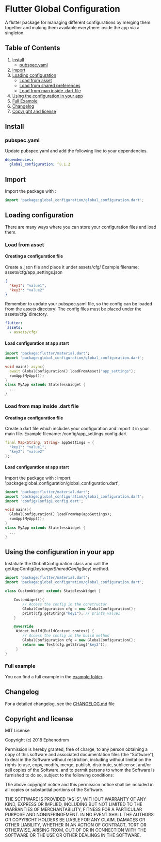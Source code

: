 # Flutter Global Configuration

A flutter package for managing different configurations by merging them together and making
them available everythere inside the app via a singleton.

## Table of Contents
1. [Install](#install)
   * [pubspec.yaml](#pubspec.yaml)
2. [Import](#import)
3. [Loading configuration](#loading-configuration)
   * [Load from asset](#load-from-asset)
   * [Load from shared preferences](#load-from-shared-preferences)
   * [Load from map inside .dart file](#load-from-map-inside-.dart-file)
4. [Using the configuration in your app](#using-the-configuration-in-your-app)
5. [Full Example](#full-example)
6. [Changelog](#changelog)
7. [Copyright and license](#copyright-and-license)

## Install
### pubspec.yaml
Update pubspec.yaml and add the following line to your dependencies.
```yaml
dependencies:
  global_configuration: ^0.1.2
```

## Import
Import the package with :
```dart
import 'package:global_configuration/global_configuration.dart';
```

## Loading configuration
There are many ways where you can store your configuration files and load them.
### Load from asset
#### Creating a configuration file
Create a .json file and place it under assets/cfg/
Example filename: assets/cfg/app_settings.json

```json
{
  "key1": "value1",
  "key2": "value2"
}

```
Remember to update your pubspec.yaml file, so the config can be loaded from the assets directory!
The config files must be placed under the assets/cfg/ directory.
```yaml
flutter:
 assets:
  - assets/cfg/
```

#### Load configuration at app start
```dart
import 'package:flutter/material.dart';
import 'package:global_configuration/global_configuration.dart';

void main() async{
  await GlobalConfiguration().loadFromAsset("app_settings");
  runApp(MyApp());
}
class MyApp extends StatelessWidget {
  ...
}

```

### Load from map inside .dart file

#### Creating a configuration file
Create a dart file which includes your configuration and import it in your main file.
Example filename: /config/app_settings.config.dart

```dart
final Map<String, String> appSettings = {
  "key1": "value1",
  "key2": "value2"
};

```

#### Load configuration at app start

Import the package with : import 'package:global_configuration/global_configuration.dart';

```dart
import 'package:flutter/material.dart';
import 'package:global_configuration/global_configuration.dart';
import 'config/Config1.config.dart';

void main(){
  GlobalConfiguration().loadFromMap(appSettings);
  runApp(MyApp());
}
class MyApp extends StatelessWidget {
  ...
}

```

## Using the configuration in your app
Instatiate the GlobalConfiguration class and call the getAppConfig($key) or getSharedConfig($key) method.

```dart
import 'package:flutter/material.dart';
import 'package:global_configuration/global_configuration.dart';

class CustomWidget extends StatelessWidget {

    CustomWiget(){
        // Access the config in the constructor
        GlobalConfiguration cfg = new GlobalConfiguration();
        print(cfg.getString("key1"); // prints value1
    }

    @override
     Widget build(BuildContext context) {
        // Access the config in the build method
        GlobalConfiguration cfg = new GlobalConfiguration();
        return new Text(cfg.getString("key2"));
     }
}

```
### Full example
You can find a full example in the [example folder](/example/main.dart).

## Changelog
For a detailed changelog, see the [CHANGELOG.md](CHANGELOG.md) file

## Copyright and license
MIT License

Copyright (c) 2018 Ephenodrom

Permission is hereby granted, free of charge, to any person obtaining a copy
of this software and associated documentation files (the "Software"), to deal
in the Software without restriction, including without limitation the rights
to use, copy, modify, merge, publish, distribute, sublicense, and/or sell
copies of the Software, and to permit persons to whom the Software is
furnished to do so, subject to the following conditions:

The above copyright notice and this permission notice shall be included in all
copies or substantial portions of the Software.

THE SOFTWARE IS PROVIDED "AS IS", WITHOUT WARRANTY OF ANY KIND, EXPRESS OR
IMPLIED, INCLUDING BUT NOT LIMITED TO THE WARRANTIES OF MERCHANTABILITY,
FITNESS FOR A PARTICULAR PURPOSE AND NONINFRINGEMENT. IN NO EVENT SHALL THE
AUTHORS OR COPYRIGHT HOLDERS BE LIABLE FOR ANY CLAIM, DAMAGES OR OTHER
LIABILITY, WHETHER IN AN ACTION OF CONTRACT, TORT OR OTHERWISE, ARISING FROM,
OUT OF OR IN CONNECTION WITH THE SOFTWARE OR THE USE OR OTHER DEALINGS IN THE
SOFTWARE.
